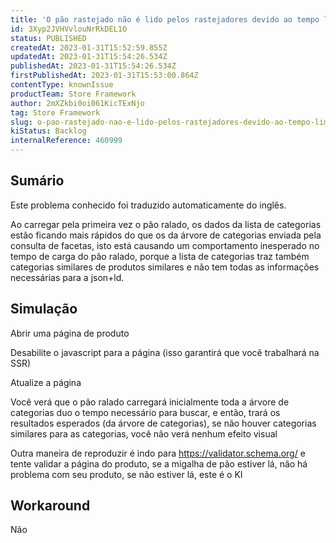 ```yaml
---
title: 'O pão rastejado não é lido pelos rastejadores devido ao tempo limite da SSR'
id: 3Xyp2JVHVvlouNrRkDEL1O
status: PUBLISHED
createdAt: 2023-01-31T15:52:59.855Z
updatedAt: 2023-01-31T15:54:26.534Z
publishedAt: 2023-01-31T15:54:26.534Z
firstPublishedAt: 2023-01-31T15:53:00.864Z
contentType: knownIssue
productTeam: Store Framework
author: 2mXZkbi0oi061KicTExNjo
tag: Store Framework
slug: o-pao-rastejado-nao-e-lido-pelos-rastejadores-devido-ao-tempo-limite-da-ssr
kiStatus: Backlog
internalReference: 460999
---
```


## Sumário

<div class="alert alert-info">
  <p>Este problema conhecido foi traduzido automaticamente do inglês.</p>
</div>


Ao carregar pela primeira vez o pão ralado, os dados da lista de categorias estão ficando mais rápidos do que os da árvore de categorias enviada pela consulta de facetas, isto está causando um comportamento inesperado no tempo de carga do pão ralado, porque a lista de categorias traz também categorias similares de produtos similares e não tem todas as informações necessárias para a json+ld.


##

## Simulação



Abrir uma página de produto

Desabilite o javascript para a página (isso garantirá que você trabalhará na SSR)

Atualize a página

Você verá que o pão ralado carregará inicialmente toda a árvore de categorias duo o tempo necessário para buscar, e então, trará os resultados esperados (da árvore de categorias), se não houver categorias similares para as categorias, você não verá nenhum efeito visual

Outra maneira de reproduzir é indo para https://validator.schema.org/
e tente validar a página do produto, se a migalha de pão estiver lá, não há problema com seu produto, se não estiver lá, este é o KI


##

## Workaround


Não

